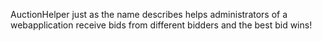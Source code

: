 AuctionHelper just as the name describes helps administrators of a webapplication receive bids from different bidders and the best bid wins!
